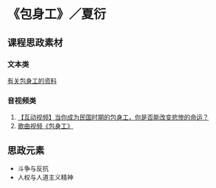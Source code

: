 # 《包身工》／夏衍

## 课程思政素材

### 文本类

[有关包身工的资料](https://mp.weixin.qq.com/s/I0GCq2zryTf1asehpxNIbQ)

### 音视频类

1. [【互动视频】当你成为民国时期的包身工，你是否能改变悲惨的命运？](https://www.bilibili.com/video/BV1eY4y1Z7JS/?spm_id_from=333.337.search-card.all.click&vd_source=73c6f4171d3f7f9054a3220f08bd401c)
2. [歌曲视频《包身工》](https://www.bilibili.com/video/BV1JY411P7QD/?spm_id_from=333.337.search-card.all.click)

## 思政元素

- 斗争与反抗
- 人权与人道主义精神
